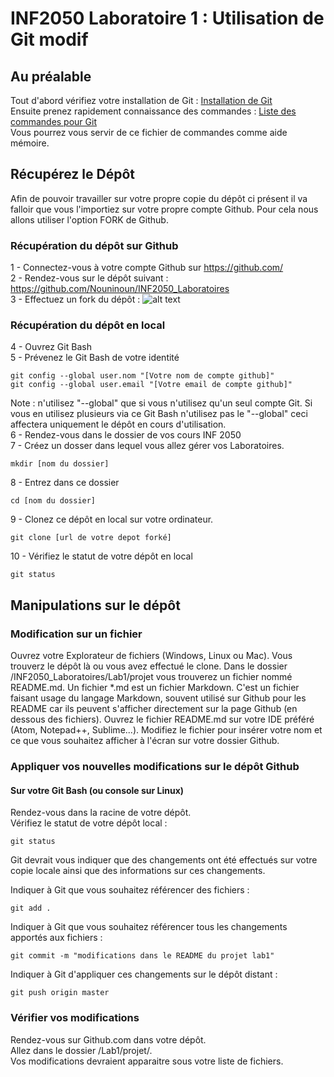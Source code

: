 # INF2050 Laboratoire 1 : Utilisation de Git modif

## Au préalable
Tout d'abord vérifiez votre installation de Git : [Installation de Git](GIT_installation.md)  
Ensuite prenez rapidement connaissance des commandes : [Liste des commandes pour Git](GIT_commandes.md)  
Vous pourrez vous servir de ce fichier de commandes comme aide mémoire.  


## Récupérez le Dépôt
Afin de pouvoir travailler sur votre propre copie du dépôt ci présent il va falloir que vous l'importiez sur votre propre compte Github.
Pour cela nous allons utiliser l'option FORK de Github.

### Récupération du dépôt sur Github
1 - Connectez-vous à votre compte Github sur https://github.com/  
2 - Rendez-vous sur le dépôt suivant : https://github.com/Nouninoun/INF2050_Laboratoires  
3 - Effectuez un fork du dépôt : ![alt text](https://github.com/Nouninoun/INF2050_Laboratoires/blob/master/Lab1/img/lab1_fork.png "Github fork")  

### Récupération du dépôt en local
4 - Ouvrez Git Bash  
5 - Prévenez le Git Bash de votre identité  
```
git config --global user.nom "[Votre nom de compte github]"
git config --global user.email "[Votre email de compte github]"
```
Note : n'utilisez "--global" que si vous n'utilisez qu'un seul compte Git. 
Si vous en utilisez plusieurs via ce Git Bash n'utilisez pas le "--global" ceci affectera uniquement le dépôt en cours d'utilisation.  
6 - Rendez-vous dans le dossier de vos cours INF 2050  
7 - Créez un dosser dans lequel vous allez gérer vos Laboratoires.  
```
mkdir [nom du dossier]
```
8 - Entrez dans ce dossier  
```
cd [nom du dossier]
```
9 - Clonez ce dépôt en local sur votre ordinateur.  
```
git clone [url de votre depot forké]
```
10 - Vérifiez le statut de votre dépôt en local  
```
git status
```

## Manipulations sur le dépôt
### Modification sur un fichier
Ouvrez votre Explorateur de fichiers (Windows, Linux ou Mac). 
Vous trouverz le dépôt là ou vous avez effectué le clone. 
Dans le dossier /INF2050_Laboratoires/Lab1/projet vous trouverez un fichier nommé README.md. 
Un fichier \*.md est un fichier Markdown. C'est un fichier faisant usage du langage Markdown, souvent utilisé sur Github pour les README car ils peuvent s'afficher directement sur la page Github (en dessous des fichiers). 
Ouvrez le fichier README.md sur votre IDE préféré (Atom, Notepad++, Sublime...). 
Modifiez le fichier pour insérer votre nom et ce que vous souhaitez afficher à l'écran sur votre dossier Github. 

### Appliquer vos nouvelles modifications sur le dépôt Github
#### Sur votre Git Bash (ou console sur Linux)
Rendez-vous dans la racine de votre dépôt.  
Vérifiez le statut de votre dépôt local :  
```
git status
```
Git devrait vous indiquer que des changements ont été effectués sur votre copie locale ainsi que des informations sur ces changements.  

Indiquer à Git que vous souhaitez référencer des fichiers :  
```
git add .
```
Indiquer à Git que vous souhaitez référencer tous les changements apportés aux fichiers :  
```
git commit -m "modifications dans le README du projet lab1"
```
Indiquer à Git d'appliquer ces changements sur le dépôt distant :  
```
git push origin master
```

### Vérifier vos modifications
Rendez-vous sur Github.com dans votre dépôt.  
Allez dans le dossier /Lab1/projet/.  
Vos modifications devraient apparaitre sous votre liste de fichiers.  
